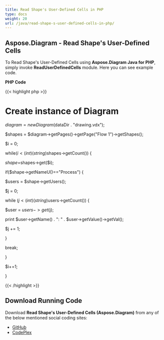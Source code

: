 ```yaml
---
title: Read Shape's User-Defined Cells in PHP
type: docs
weight: 20
url: /java/read-shape-s-user-defined-cells-in-php/
---
```


## **Aspose.Diagram - Read Shape's User-Defined Cells**
To Read Shape's User-Defined Cells using **Aspose.Diagram Java for PHP**, simply invoke **ReadUserDefinedCells** module. Here you can see example code.

**PHP Code**

{{< highlight php >}}

 # Create instance of Diagram

$diagram = new Diagram($dataDir . "drawing.vdx");

$shapes = $diagram->getPages()->getPage("Flow 1")->getShapes();

$i = 0;

while($i<(int)(string)$shapes->getCount()) {

$shape=$shapes->get($i);

if($shape->getNameU()=="Process") {

$users = $shape->getUsers();

$j = 0;

while ($j<(int)(string)$users->getCount()) {

$user = $users->get($j);

print $user->getName() . ": " . $user->getValue()->getVal();

$j += 1;

}

break;

}

$i+=1;

}

{{< /highlight >}}
## **Download Running Code**
Download **Read Shape's User-Defined Cells (Aspose.Diagram)** from any of the below mentioned social coding sites:

- [GitHub](https://github.com/asposediagram/Aspose.Diagram-for-Java/blob/master/Plugins/Aspose_Diagram_Java_for_PHP/src/aspose/diagram/WorkingwithUserdefinedCells/ReadUserDefinedCells.php)
- [CodePlex](https://asposediagramjavaphp.codeplex.com/SourceControl/latest#src/aspose/diagram/WorkingwithUserdefinedCells/ReadUserDefinedCells.php)
